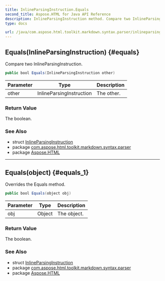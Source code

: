 ```yaml
---
title: InlineParsingInstruction.Equals
second_title: Aspose.HTML for Java API Reference
description: InlineParsingInstruction method. Compare two InlineParsingInstruction
type: docs

url: /java/com.aspose.html.toolkit.markdown.syntax.parser/inlineparsinginstruction/equals/
---
```

## Equals(InlineParsingInstruction) {#equals}

Compare two InlineParsingInstruction.

```java
public bool Equals(InlineParsingInstruction other)
```

| Parameter | Type | Description |
| --- | --- | --- |
| other | InlineParsingInstruction | The other. |

### Return Value

The boolean.

### See Also

* struct [InlineParsingInstruction](../)
* package [com.aspose.html.toolkit.markdown.syntax.parser](../../../com.aspose.html.toolkit.markdown.syntax.parser/)
* package [Aspose.HTML](../../../)

---

## Equals(object) {#equals_1}

Overrides the Equals method.

```java
public bool Equals(object obj)
```

| Parameter | Type | Description |
| --- | --- | --- |
| obj | Object | The object. |

### Return Value

The boolean.

### See Also

* struct [InlineParsingInstruction](../)
* package [com.aspose.html.toolkit.markdown.syntax.parser](../../../com.aspose.html.toolkit.markdown.syntax.parser/)
* package [Aspose.HTML](../../../)
